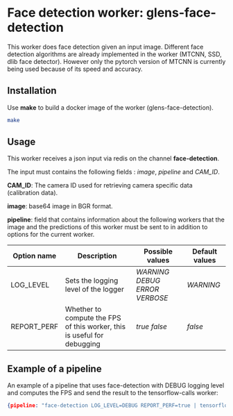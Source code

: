 # Face detection worker: glens-face-detection

This worker does face detection given an input image. Different face detection algorithms are already implemented in the worker (MTCNN, SSD, dlib face detector). However only the pytorch version of MTCNN is currently being used because of its speed and accuracy.

## Installation

Use **make** to build a docker image of the worker (glens-face-detection).

```bash
make
```

## Usage

This worker receives a json input via redis on the channel **face-detection**. 

The input must contains the following fields : *image*, *pipeline* and *CAM_ID*.

**CAM_ID**: The camera ID used for retrieving camera specific data (calibration data).

**image**: base64 image in BGR format.

**pipeline**: field that contains information about the following workers that the image and the predictions of this worker must be sent to in addition to options for the current worker.

Option name | Description | Possible values | Default values 
------------ | ------------- | ------------- | -------------
LOG_LEVEL | Sets the logging level of the logger | *WARNING* *DEBUG* *ERROR*  *VERBOSE* | *WARNING*
REPORT_PERF | Whether to compute the FPS of this worker, this is useful for debugging  | *true* *false* | *false* |

## Example of a pipeline

An example of a pipeline that uses face-detection with DEBUG logging level and computes the FPS and send the result to the tensorflow-calls worker:
```json
{pipeline: "face-detection LOG_LEVEL=DEBUG REPORT_PERF=true | tensorflow-calls", image: "your base64 image here"}
```







